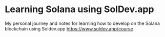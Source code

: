 # Learning Solana using SolDev.app
My personal journey and notes for learning how to develop on the Solana blockchain using Soldev.app
https://www.soldev.app/course

